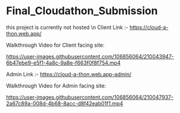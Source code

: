 # Final_Cloudathon_Submission
this project is currently not hosted \n
Client Link :- https://cloud-a-thon.web.app/

Walkthrough Video for Client facing site:

https://user-images.githubusercontent.com/106856064/210043947-6b47ebe9-e5f1-4a8c-9a8e-f663f0f8f754.mp4

Admin Link :- https://cloud-a-thon.web.app-admin/

Walkthrough Video for Admin facing site:

https://user-images.githubusercontent.com/106856064/210047937-2a67c89a-008d-4b68-8acc-d8f42eab01f1.mp4


